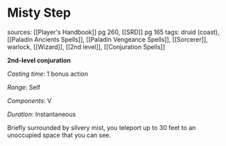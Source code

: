 # Misty Step
sources: [[Player's Handbook]] pg 260, [[SRD]] pg 165
tags: druid (coast), [[Paladin Ancients Spells]], [[Paladin Vengeance Spells]], [[Sorcerer]], warlock, [[Wizard]], [[2nd level]], [[Conjuration Spells]]

**2nd-level conjuration**

*Casting time*: 1 bonus action

*Range*: Self

*Components*: V

*Duration*: Instantaneous

Briefly surrounded by silvery mist, you teleport up to 30 feet to an unoccupied space that you can see.
